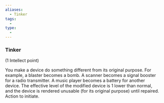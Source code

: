 ```yaml
---
aliases:
  - Tinker
tags:
  - 
type:
  - 
---
```

### Tinker

(1 Intellect point)

You make a device do something different from its original purpose. For example, a blaster becomes a bomb. A scanner becomes a signal booster for a radio transmitter. A music player becomes a battery for another device. The effective level of the modified device is 1 lower than normal, and the device is rendered unusable (for its original purpose) until repaired. Action to initiate.